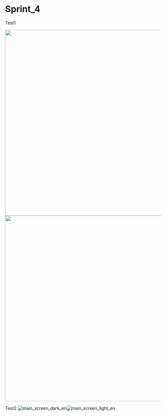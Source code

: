 # Sprint_4
Test1

<p align="center">
<image src="https://cdn.adtidy.org/content/release_notes/vpn/windows/v2.0/main_screen_dark_en.png#gh-dark-mode-only" width = "600"px"><image src="https://cdn.adtidy.org/content/release_notes/vpn/windows/v2.0/main_screen_light_en.png#gh-light-mode-only" width = "600"px">
</p>


Test2
![main_screen_dark_en](https://cdn.adtidy.org/content/release_notes/vpn/windows/v2.0/main_screen_dark_en.png#gh-dark-mode-only)![main_screen_light_en](https://cdn.adtidy.org/content/release_notes/vpn/windows/v2.0/main_screen_light_en.png#gh-light-mode-only)
